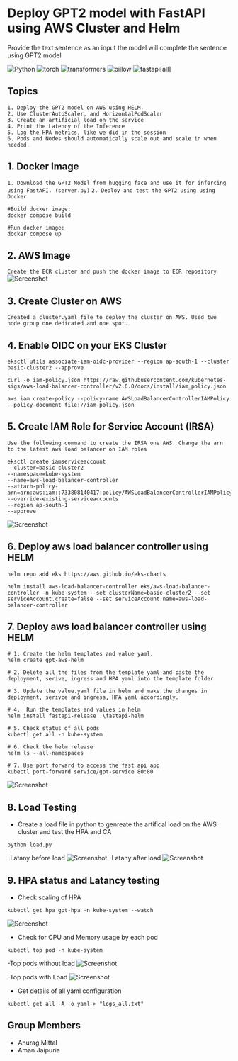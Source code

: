 # Deploy GPT2  model with FastAPI using AWS Cluster and Helm

Provide the text sentence as an input the model will complete the sentence using GPT2 model

![Python](https://img.shields.io/badge/python-3.9-blue)
![torch](https://img.shields.io/badge/torch-1.12.0-orange)
![transformers](https://img.shields.io/badge/transformers-4.30.2-orange)
![pillow](https://img.shields.io/badge/pillow-9.5.0-orange)
![fastapi[all]](https://img.shields.io/badge/fastapi[all]-0.98.0-green)


## Topics
```
1. Deploy the GPT2 model on AWS using HELM.
2. Use ClusterAutoScaler, and HorizontalPodScaler
3. Create an artificial load on the service
4. Print the Latency of the Inference
5. Log the HPA metrics, like we did in the session
6. Pods and Nodes should automatically scale out and scale in when needed.
```
## 1. Docker Image
`1. Download the GPT2 Model from hugging face and use it for infercing using FastAPI. (server.py)`
`2. Deploy and test the GPT2 using using Docker`
```
#Build docker image: 
docker compose build

#Run docker image: 
docker compose up
```
## 2. AWS Image
`Create the ECR cluster and push the docker image to ECR repository`
![Screenshot](Images/ECR_Image.JPG)

## 3. Create Cluster on AWS
`Created a cluster.yaml file to deploy the cluster on AWS. Used two node group one dedicated and one spot.`

## 4. Enable OIDC on your EKS Cluster
```
eksctl utils associate-iam-oidc-provider --region ap-south-1 --cluster basic-cluster2 --approve

curl -o iam-policy.json https://raw.githubusercontent.com/kubernetes-sigs/aws-load-balancer-controller/v2.6.0/docs/install/iam_policy.json

aws iam create-policy --policy-name AWSLoadBalancerControllerIAMPolicy --policy-document file://iam-policy.json
```

## 5. Create IAM Role for Service Account (IRSA)
`Use the following command to create the IRSA one AWS. Change the arn to the latest aws load balancer on IAM roles`

```
eksctl create iamserviceaccount 
--cluster=basic-cluster2 
--namespace=kube-system 
--name=aws-load-balancer-controller 
--attach-policy-arn=arn:aws:iam::733808140417:policy/AWSLoadBalancerControllerIAMPolicy 
--override-existing-serviceaccounts 
--region ap-south-1 
--approve

```

![Screenshot](Images/AWS_ALB.JPG)



## 6. Deploy  aws load balancer controller using HELM
```
helm repo add eks https://aws.github.io/eks-charts

helm install aws-load-balancer-controller eks/aws-load-balancer-controller -n kube-system --set clusterName=basic-cluster2 --set serviceAccount.create=false --set serviceAccount.name=aws-load-balancer-controller
```

## 7. Deploy aws load balancer controller using HELM

```
# 1. Create the helm templates and value yaml. 
helm create gpt-aws-helm

# 2. Delete all the files from the template yaml and paste the deployment, serive, ingress and HPA yaml into the template folder

# 3. Update the value.yaml file in helm and make the changes in deployment, serivce and ingress, HPA yaml accordingly. 

# 4.  Run the templates and values in helm 
helm install fastapi-release .\fastapi-helm

# 5. Check status of all pods
kubectl get all -n kube-system

# 6. Check the helm release 
helm ls --all-namespaces

# 7. Use port forward to access the fast api app
kubectl port-forward service/gpt-service 80:80 
```
![Screenshot](Images/FastAPI.JPG)

## 8. Load Testing
- Create a load file in python to genreate the artifical load on the AWS cluster and test the HPA and CA
```
python load.py
```
-Latany before load
![Screenshot](Images/Latancy_before_Load.JPG)
-Latany after load
![Screenshot](Images/Latancy_after_Load.JPG)

## 9. HPA status and Latancy testing

- Check scaling of HPA
```
kubectl get hpa gpt-hpa -n kube-system --watch
```
![Screenshot](Images/hpa_scale.JPG)


- Check for CPU and Memory usage by each pod
```
kubectl top pod -n kube-system
```
-Top pods without load 
![Screenshot](Images/Top_pods_wo_load.JPG)

-Top pods with Load
![Screenshot](Images/Top_pods_with_load.JPG)

- Get details of all yaml configuration
```
kubectl get all -A -o yaml > "logs_all.txt"
```
## Group Members
- Anurag Mittal
- Aman Jaipuria
